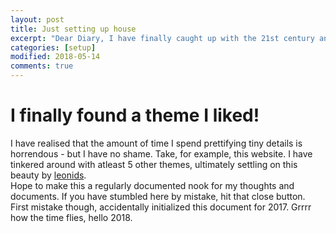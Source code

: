 ```yaml
---
layout: post
title: Just setting up house  
excerpt: "Dear Diary, I have finally caught up with the 21st century and abandoned your weak paper flesh for something more enduring (hopefully). God bless Jekyll and Github."
categories: [setup]
modified: 2018-05-14
comments: true
---
```


# I finally found a theme I liked!  
I have realised that the amount of time I spend prettifying tiny details is horrendous - but I have no shame. Take, for example, this website. I have tinkered around with atleast 5 other themes, ultimately settling on this beauty by [leonids](https://renyuanz.github.io/leonids/).  
Hope to make this a regularly documented nook for my thoughts and documents. If you have stumbled here by mistake, hit that close button.  
First mistake though, accidentally initialized this document for 2017. Grrrr how the time flies, hello 2018.  

